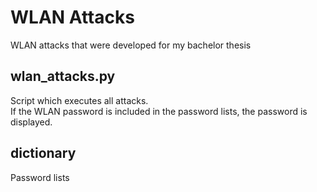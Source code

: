 # WLAN Attacks
WLAN attacks that were developed for my bachelor thesis

## wlan_attacks.py
Script which executes all attacks. \
If the WLAN password is included in the password lists, the password is displayed.

## dictionary
Password lists
